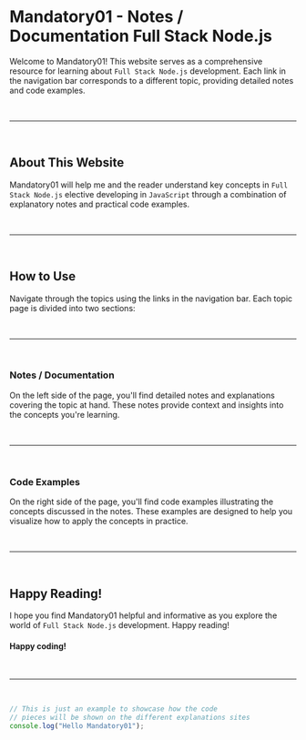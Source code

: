 # Mandatory01 - Notes / Documentation Full Stack Node.js

Welcome to Mandatory01! This website serves as a comprehensive resource for learning about `Full Stack Node.js` development. Each link in the navigation bar corresponds to a different topic, providing detailed notes and code examples.

<br>

---

<br>

## About This Website

Mandatory01 will help me and the reader understand key concepts in `Full Stack Node.js` elective developing in `JavaScript` through a combination of explanatory notes and practical code examples.

<br>

---

<br>

## How to Use

Navigate through the topics using the links in the navigation bar. Each topic page is divided into two sections:

<br>

---

<br>

### Notes / Documentation

On the left side of the page, you'll find detailed notes and explanations covering the topic at hand. These notes provide context and insights into the concepts you're learning.

<br>

---

<br>

### Code Examples

On the right side of the page, you'll find code examples illustrating the concepts discussed in the notes. These examples are designed to help you visualize how to apply the concepts in practice.

<br>

---

<br>

## Happy Reading!

I hope you find Mandatory01 helpful and informative as you explore the world of `Full Stack Node.js` development. Happy reading!

#### Happy coding!

<br>

---

<br>

```javascript
// This is just an example to showcase how the code 
// pieces will be shown on the different explanations sites
console.log("Hello Mandatory01");
```